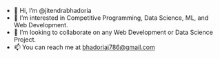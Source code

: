 - 👋 Hi, I’m @jitendrabhadoria
- 👀 I’m interested in Competitive Programming, Data Science, ML, and Web Development.
- 💞️ I’m looking to collaborate on any Web Development or Data Science Project.
- 📫 You can reach me at bhadoriaj786@gmail.com

<!---
jitendrabhadoria/jitendrabhadoria is a ✨ special ✨ repository because its `README.md` (this file) appears on your GitHub profile.
You can click the Preview link to take a look at your changes.
--->
